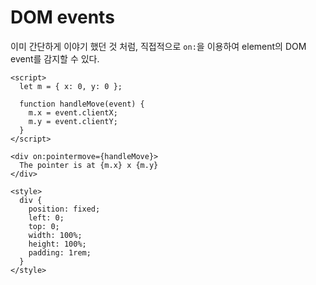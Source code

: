 # DOM events
이미 간단하게 이야기 했던 것 처럼, 직접적으로 `on:`을 이용하여 element의 DOM event를 감지할 수 있다.

```svelte
<script>
  let m = { x: 0, y: 0 };

  function handleMove(event) {
    m.x = event.clientX;
    m.y = event.clientY;
  }
</script>

<div on:pointermove={handleMove}>
  The pointer is at {m.x} x {m.y}
</div>

<style>
  div {
    position: fixed;
    left: 0;
    top: 0;
    width: 100%;
    height: 100%;
    padding: 1rem;
  }
</style>
```
